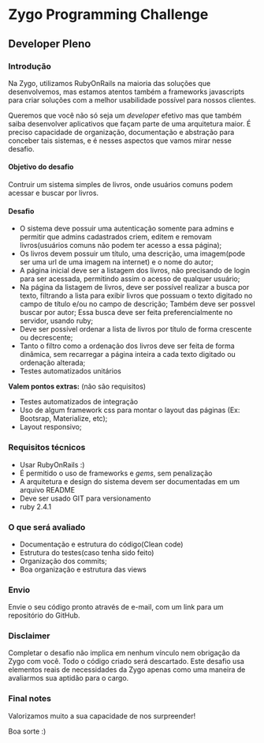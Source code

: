 # Zygo Programming Challenge
## Developer Pleno

### Introdução

Na Zygo, utilizamos RubyOnRails na maioria das soluções que desenvolvemos,
mas estamos atentos também a frameworks javascripts para criar soluções
com a melhor usabilidade possível para nossos clientes.

Queremos que você não só seja um _developer_ efetivo mas que também saiba
desenvolver aplicativos que façam parte de uma arquitetura maior. É preciso
capacidade de organização, documentação e abstração para conceber tais
sistemas, e é nesses aspectos que vamos mirar nesse desafio.

#### Objetivo do desafio

Contruir um sistema simples de livros, onde usuários comuns podem acessar e buscar por livros.

#### Desafio

* O sistema deve possuir uma autenticação somente para admins e permitir que admins cadastrados criem, editem e removam livros(usuários comuns não podem ter acesso a essa página);
* Os livros devem possuir um título, uma descrição, uma imagem(pode ser uma url de uma imagem na internet) e o nome do autor;
* A página inicial deve ser a listagem dos livros, não precisando de login para ser acessada, permitindo assim o acesso de qualquer usuário;
* Na página da listagem de livros, deve ser possível realizar a busca por texto, filtrando a lista para exibir livros que possuam o texto digitado no campo de título e/ou no campo de descrição; Também deve ser possvel buscar por autor; Essa busca deve ser feita preferencialmente no servidor, usando ruby;
* Deve ser possível ordenar a lista de livros por título de forma crescente ou decrescente;
* Tanto o filtro como a ordenação dos livros deve ser feita de forma dinâmica, sem recarregar a página inteira a cada texto digitado ou ordenação alterada;
* Testes automatizados unitários

**Valem pontos extras:** (não são requisitos)

* Testes automatizados de integração
* Uso de algum framework css para montar o layout das páginas (Ex: Bootsrap, Materialize, etc);
* Layout responsivo;

### Requisitos técnicos

* Usar RubyOnRails :)
* É permitido o uso de frameworks e _gems_, sem penalização
* A arquitetura e design do sistema devem ser documentadas em um arquivo README
* Deve ser usado GIT para versionamento
* ruby 2.4.1


### O que será avaliado

* Documentação e estrutura do código(Clean code)
* Estrutura do testes(caso tenha sido feito)
* Organização dos commits;
* Boa organização e estrutura das views

### Envio

Envie o seu código pronto através de e-mail, com um link para um repositório
do GitHub.

### Disclaimer

Completar o desafio não implica em nenhum vínculo nem obrigação da Zygo
com você. Todo o código criado será descartado. Este desafio usa elementos
reais de necessidades da Zygo apenas como uma maneira de avaliarmos sua
aptidão para o cargo.

### Final notes

Valorizamos muito a sua capacidade de nos surpreender!

Boa sorte :)
